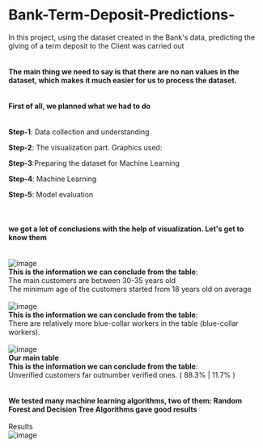 # Bank-Term-Deposit-Predictions-
In this project, using the dataset created in the Bank's data, predicting the giving of a term deposit to the Client was carried out
<br>
<br>
<br>
**The main thing we need to say is that there are no nan values in the dataset, which makes it much easier for us to process the dataset.**
<br>
<br>
<br>
**First of all, we planned what we had to do**
<br>
<br>
<br>
**Step-1**: Data collection and understanding
<br>

**Step-2**: The visualization part. Graphics used:
<br>

**Step-3**:Preparing the dataset for Machine Learning
<br>

**Step-4**: Machine Learning
<br>

**Step-5**: Model evaluation
<br>
<br>
<br>
<br>
**we got a lot of conclusions with the help of visualization. Let's get to know them**
<br>
<br>
<br>
![image](https://github.com/jamshid-ds/Bank-Term-Deposit-Predictions/assets/117648241/9271ad82-8cf1-4759-a92b-6eeed5557bbb)
<br>**This is the information we can conclude from the table**:
<br>The main customers are between 30-35 years old
<br>The minimum age of the customers started from 18 years old on average
<br>
<br>
![image](https://github.com/jamshid-ds/Bank-Term-Deposit-Predictions/assets/117648241/a995092a-9a1d-4172-a828-bce3bab8e6a9)
<br>**This is the information we can conclude from the table**:
<br>There are relatively more blue-collar workers in the table (blue-collar workers).
<br>
<br>
![image](https://github.com/jamshid-ds/Bank-Term-Deposit-Predictions/assets/117648241/4740d269-fab3-4e53-8a4c-2970165f1a7b)
<br>**Our main table**
<br>**This is the information we can conclude from the table**:
<br>Unverified customers far outnumber verified ones. ( 88.3% | 11.7% )
<br>
<br>
<br>
**We tested many machine learning algorithms, two of them: Random Forest and Decision Tree Algorithms gave good results**
<br>
<br>
Results
<br>
![image](https://github.com/jamshid-ds/Bank-Term-Deposit-Predictions/assets/117648241/447387ee-cdf9-43dc-b3f8-6834a1465666)




